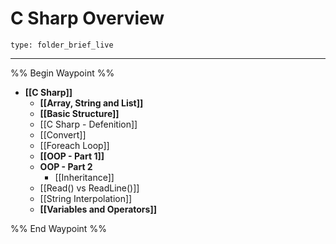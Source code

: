 # C Sharp Overview
 
```ccard
type: folder_brief_live
```
 
___

%% Begin Waypoint %%
- **[[C Sharp]]**
	- **[[Array, String and List]]**
	- **[[Basic Structure]]**
	- [[C Sharp - Defenition]]
	- [[Convert]]
	- [[Foreach Loop]]
	- **[[OOP - Part 1]]**
	- **OOP - Part 2**
		- [[Inheritance]]
	- [[Read() vs ReadLine()]]
	- [[String Interpolation]]
	- **[[Variables and Operators]]**

%% End Waypoint %%
